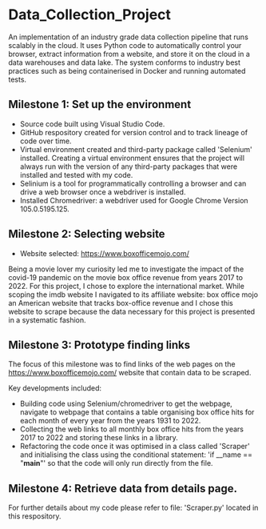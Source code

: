 # Data_Collection_Project 
An implementation of an industry grade data collection pipeline that runs scalably in the cloud. It uses Python code to automatically control your browser, extract information from a website, and store it on the cloud in a data warehouses and data lake. The system conforms to industry best practices such as being containerised in Docker and running automated tests.

## Milestone 1: Set up the environment
- Source code built using Visual Studio Code.
- GitHub respository created for version control and to track lineage of code over time.
- Virtual environment created and third-party package called 'Selenium' installed. Creating a virtual environment ensures that the project will always run with the version of any third-party packages that were installed and tested with my code. 
- Selinium is a tool for programmatically controlling a browser and can drive a web browser once a webdriver is installed.
- Installed Chromedriver: a webdriver used for Google Chrome Version 105.0.5195.125.

## Milestone 2: Selecting website

- Website selected: https://www.boxofficemojo.com/

Being a movie lover my curiosity led me to investigate the impact of the covid-19 pandemic on the movie box office revenue from years 2017 to 2022. For this project, I chose to explore the international market. While scoping the imdb website I navigated to its affiliate website: box office mojo an American website that tracks box-office revenue and I chose this website to scrape because the data necessary for this project is presented in a systematic fashion.

## Milestone 3: Prototype finding links

The focus of this milestone was to find links of the web pages on the https://www.boxofficemojo.com/ website that contain data to be scraped.

Key developments included:
- Building code using Selenium/chromedriver to get the webpage, navigate to webpage that contains a table organising box office hits for each month of every year from the years 1931 to 2022.
- Collecting the web links to all monthly box office hits from the years 2017 to 2022 and storing these links in a library. 
- Refactoring the code once it was optimised in a class called 'Scraper' and initialising the class using the conditional statement: 'if __name == "__main__"' so that the code will only run directly from the file.


## Milestone 4: Retrieve data from details page.



For further details about my code please refer to file: 'Scraper.py' located in this respository. 








